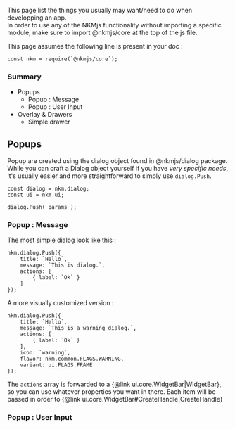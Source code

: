 This page list the things you usually may want/need to do when developping an app.  
In order to use any of the NKMjs functionality without importing a specific module, make sure to import @nkmjs/core at the top of the js file.  

This page assumes the following line is present in your doc :
<pre class="prettyprint" data-title="Requires"><code>const nkm = require(`@nkmjs/core`);</code></pre>


### Summary
- Popups
    - Popup : Message
    - Popup : User Input
- Overlay & Drawers
    - Simple drawer

## Popups

Popup are created using the dialog object found in @nkmjs/dialog package.  
While you can craft a Dialog object yourself if you have _very specific needs_, it's usually easier and more straightforward to simply use ```dialog.Push```.
<pre class="prettyprint" data-title="Requires"><code>const dialog = nkm.dialog;
const ui = nkm.ui;

dialog.Push( params );</code></pre>


### Popup : Message

The most simple dialog look like this : 

<pre class="prettyprint" data-title="Requires"><code>nkm.dialog.Push({
    title: `Hello`,
    message: `This is dialog.`,
    actions: [
        { label: `Ok` }
    ]
});</code></pre>

A more visually customized version :

<pre class="prettyprint" data-title="Requires"><code>nkm.dialog.Push({
    title: `Hello`,
    message: `This is a warning dialog.`,
    actions: [
        { label: `Ok` }
    ],
    icon: `warning`,
    flavor: nkm.common.FLAGS.WARNING,
    variant: ui.FLAGS.FRAME
});</code></pre>

The ```actions``` array is forwarded to a {@link ui.core.WidgetBar|WidgetBar}, so you can use whatever properties you want in there. Each item will be passed in order to {@link ui.core.WidgetBar#CreateHandle|CreateHandle}

### Popup : User Input
